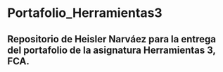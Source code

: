 # Portafolio_Herramientas3
Repositorio de Heisler Narváez para la entrega del portafolio de la asignatura Herramientas 3, FCA.
-------------------------------------------------------------------------------------------------------
